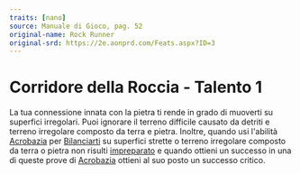 ```yaml
---
traits: [nano]
source: Manuale di Gioco, pag. 52
original-name: Rock Runner
original-srd: https://2e.aonprd.com/Feats.aspx?ID=3
---
```


# Corridore della Roccia - Talento 1

La tua connessione innata con la pietra ti rende in grado di muoverti su
superfici irregolari. Puoi ignorare il terreno difficile causato da detriti e
terreno irregolare composto da terra e pietra. Inoltre, quando usi l'abilità
[Acrobazia](/abilita/acrobazia) per [Bilanciarti](/azioni/abilita/bilanciarsi)
su superfici strette o terreno irregolare composto da terra o pietra non risulti
[impreparato](/condizioni/impreparato) e quando ottieni un successo in una di
queste prove di [Acrobazia](/abilita/acrobazia) ottieni al suo posto un successo
critico.
